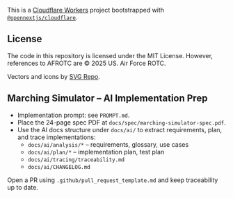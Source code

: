 This is a [Cloudflare Workers](https://developers.cloudflare.com/workers/) project bootstrapped with [`@opennextjs/cloudflare`](https://opennext.js.org/cloudflare/get-started).

## License

The code in this repository is licensed under the MIT License. However, references to AFROTC are © 2025 US. Air Force ROTC.

Vectors and icons by [SVG Repo](https://www.svgrepo.com).

## Marching Simulator – AI Implementation Prep

- Implementation prompt: see `PROMPT.md`.
- Place the 24-page spec PDF at `docs/spec/marching-simulator-spec.pdf`.
- Use the AI docs structure under `docs/ai/` to extract requirements, plan, and trace implementations:
	- `docs/ai/analysis/*` – requirements, glossary, use cases
	- `docs/ai/plan/*` – implementation plan, test plan
	- `docs/ai/tracing/traceability.md`
	- `docs/ai/CHANGELOG.md`

Open a PR using `.github/pull_request_template.md` and keep traceability up to date.